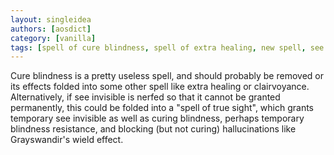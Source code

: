 ```yaml
---
layout: singleidea
authors: [aosdict]
category: [vanilla]
tags: [spell of cure blindness, spell of extra healing, new spell, see invisible]
---
```

Cure blindness is a pretty useless spell, and should probably be removed or its effects folded into some other spell like extra healing or clairvoyance. Alternatively, if see invisible is nerfed so that it cannot be granted permanently, this could be folded into a "spell of true sight", which grants temporary see invisible as well as curing blindness, perhaps temporary blindness resistance, and blocking (but not curing) hallucinations like Grayswandir's wield effect.
